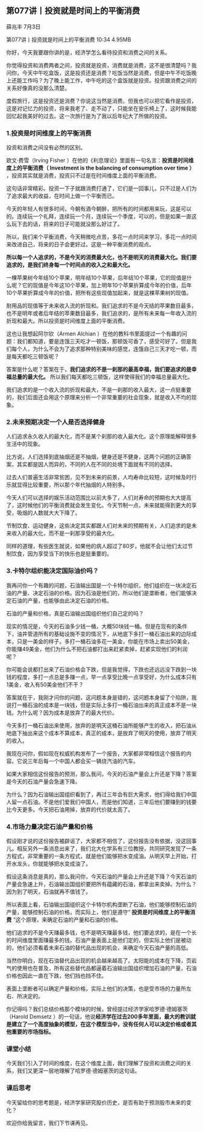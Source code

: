 
## 第077讲丨投资就是时间上的平衡消费


薛兆丰
7月3日

第077讲丨投资就是时间上的平衡消费
10:34 4.95MB


你好，今天我要跟你讲的是，经济学怎么看待投资和消费之间的关系。

你觉得投资和消费两者之间，投资就是投资，消费就是消费，这不是很清楚吗？我问你，今天中午吃盒饭，这是投资还是消费？吃饭当然是消费，但是中午不吃饭晚上还能工作吗？为了晚上能工作，中午吃的这个盒饭就是投资。投资跟消费之间的关系好像真的没那么清楚。

度假旅行，这是投资还是消费？你说这当然是消费。但我也可以把它看作是投资，这是对记忆力的投资，将来我老了、走不动了，只能坐在安乐椅上了，这时候我能回忆起我美好的过去。这一次旅行是为了我以后年纪大了所做的投资。

### 1.投资是时间维度上的平衡消费

投资和消费之间没有必然的区别。

欧文·费雪（Irving Fisher ）在他的《利息理论》里面有一句名言：**投资是时间维度上的平衡消费（ Investment is the balancing of consumption over time ）** ，投资其实就是消费，投资只不过是在时间维度上面的平衡消费。

这句话非常精彩。投资一下子就跟消费打通了，它们是一回事儿，只不过是人们为了追求最大的收益，在时间上做一个平衡而已。

今天的年轻人有很多时间，今朝有酒今朝醉，把所有的时间都用来玩，这是可以的。连续玩一个礼拜，连续玩一个月，连续玩一个季度，可以的，但是如果一直这么玩下去的话，将来的日子可能就没那么好过了。

所以，我们来个平衡消费，今天稍微吃点苦，多花一点时间来学习，多花一点时间来改进自己，将来的日子会更好过。这是一种平衡消费的观点。

**所以每一个人追求的，不是今天的消费最大化，也不是明天的消费最大化。我们要追求的，是我们终身每一个时间点的收入之和最大化。**

一棵苹果树今年结10个苹果，明年结10个苹果，后年结10个苹果，它的现值是什么呢？它的现值是今年这10个苹果，加上明年10个苹果折算成今年的价值，后年10个苹果折算成今年的价值，把所有这些现值加起来，就是这棵苹果树的现值。

耐用品的现值等于未来收入流的折现和。我们追求的不是今天结的苹果数目最多，也不是明年或者后年结的苹果数目最多，我们追求的，是所有未来每一年收入流的折现和最大。所以投资是时间维度上面的平衡消费。

这也让我想起阿尔钦（Armen Alchian ）在他的教科书里面提过一个有趣的问题：我们都知道，要是连饿三天吃才一顿饭，那顿饭可香了，感受可好了。但是我们每个人，为什么不会为了追求那种特别美味的感觉，连饿自己三天才吃一顿，而是每天都吃三顿饭呢？

答案是什么呢？答案在于，**我们追求的不是一刹那的最高幸福，我们要追求的是幸福总量的最大化。** 所以我们每天都吃三顿饭，这样使得我们的幸福总量最大化。

我们追求的是一个收入流的折现和最大，不是一刹那的收入最大，这一点挺重要的，我们后面还会用这个原理来分析一个非常重要的社会现象，就是收入不均的现象。

### 2.未来预期决定一个人是否选择健身

人们追求永久收入的最大化，而不是某个刹那的收入最大化。这个原理能解释很多生活中的现象。

比方说，人们选择到底抽烟还是不抽烟，健身还是不健身，这两个问题的正确答案，其实都是因人而异的，不同的人在不同的处境下面就有不同的选择。 

过去人们普遍生活非常贫困，见不到未来的前景，人均寿命比较短，这时候及时行乐就显得比较重要，所以那个年代抽烟的人特别多。

今天人们可以选择的娱乐活动范围比以前大多了，人们对寿命的预期也大大提高了，这时候他们的平衡消费就会发生变化。今天节制一点，未来就能得到更大的享受，吸烟的人数就大大下降了。

节制饮食、运动健身，这些决定其实都跟人们对未来的预期有关，人们追求的是未来收入的最大化，而不是一刹那享受的最大化。

同样的道理，有些医生就说，如果他的病人超过了80岁，他就不会让他们太过节制饮食，因为享受当下的快乐也是挺重要的。

### 3.卡特尔组织能决定国际油价吗？

我再问你一个有趣的问题，石油输出国是一个卡特尔组织，他们组织在一块决定石油的产量、决定石油的价格。因为石油是他们的，所以他们是垄断者，他们能够决定石油的产量，也能够由此决定石油的价格。

石油的产量和价格，真是石油输出国组织他们自己定的吗？

现实的情况是，今天的石油多少钱一桶，大概50块钱一桶。但是在现有的条件下，油井管道所有的基础设施不变的情况下，从地底下多打一桶石油出来的边际成本，只是一美金的样子。多打一桶石油多花一美金，你能在市场上卖出50美金，你能赚49美金，他们为什么不把石油都打出来赶紧卖掉，赶紧实现他们的利润呢？

你可能会说都打出来了石油价格会下跌，但是我觉得，下跌也还远远没下跌到一块钱的程度，多打一点总是多赚一点，早一点享受比晚一点享受好，为什么成本只有1美金，收入有50美金他们不干？

答案就在于，我刚才问你的问题，这问题本身是错的，这问题本身留了个陷阱，我说打一桶石油的成本是一块钱，但是实际上多打一桶石油出来的真正成本不是一块钱。为什么呢？因为成本是放弃了的最大代价。

今天多打一桶石油出来使用，放弃的是明天这桶石油所能够产生的收入，把石油从地底下抽出来这个成本不算成本，真正的成本，是放弃了明天的使用，放弃了明天的收入。

我现在问你，假如现在权威机构发布了一个报告，大家都非常相信这个报告的内容。它说三年后每一个中国人都会买一辆烧汽油的汽车。

如果大家相信这份报告的预测，那么我问，今天的石油产量会上升还是下降？答案是今天的石油产量会急速下降。

为什么？因为石油输出国组织看到了，再过三年会有巨大需求，他们得给我们中国人留一点石油。不是他们爱我们中国人，而是他们知道，三年后他们要赚到的钱要比今天更多。今天把石油用掉，放弃的代价就太高了。

### 4.市场力量决定石油产量和价格

假设刚才说的这份报告被辟谣了，大家都不相信了，这份报告没有依据，没这回事儿。相反另外一条消息出来了，我们北大化学系有三位教授，共同研究发现了一条方程式，非常重要的一条方程式，就是他们能够把水变成油。从明天早上开始，打开水龙头，你就能够把水变成油了。

假设这条消息是真的，那么我问你，今天石油的产量会上升还是下降？今天石油的产量会急速上升，石油输出国组织要把所有蕴藏的石油，都拿出来卖掉。为什么？因为到了明天，石油就再不值钱了。

所以表面上看，石油输出国组织这个卡特尔机构垄断了石油，他们能够控制石油的产量，能够控制石油的价格，而实际上，他们是遵守“ **投资是时间维度上的平衡消费** ”这个原理，来确定石油的产量和石油的价格。

他们追求的不是今天赚最多钱，也不是明天赚最多钱，他们要追求的，是在一个长的时间维度里面赚最多的钱。石油产量表面上是他们定的，但实际上他们是被动的，他们必须看着未来石油的替代品出现的机会，来确定今天石油产量的高低。

当然你明白，现在石油替代品出现的机会越来越高了。太阳能的成本在下降，页岩气的使用也在普及，所有这些替代品都逼着石油输出国组织增加石油的产量，石油价格也因此一直在下跌，他们挡也挡不住。

表面上垄断者可以确定产量和价格，实际上他们的决策，也是受市场的力量所左右、所决定的。

你记得吗？我们总结价格那个模块的时候，曾经提过经济学家哈罗德·德姆塞茨（Harold Demsetz ）的一句话，他说**经济学在过去200多年里面，最大的教训就是建立了一个高度抽象的模型，在这个模型当中，没有任何人可以决定价格或者其他重要的市场指标。**

### 课堂小结

今天我们引入了时间的维度，在这个维度上面，我们理解了投资和消费之间的关系，我们又更深一层地理解了哈罗德·德姆塞茨的这句话。

### 课后思考

今天留给你的思考题是，经济学家研究股价历史，是否有助于预测股市未来的变化？

欢迎你给我留言，我们下节课再见。